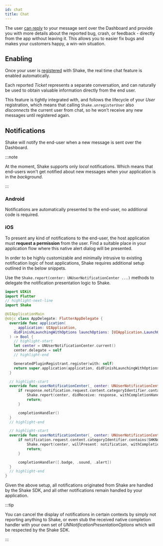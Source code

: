 ```yaml
---
id: chat
title: Chat
---
```

The user [can reply](flutter/screens/chat-screen.md) to your message sent over the Dashboard and provide you with more details 
about the reported bug, crash, or feedback - directly from the app without leaving it.
This allows you to easier fix bugs and makes your customers happy, a win-win situation. 

## Enabling

Once your user is [registered](flutter/users/user-registration.md) with Shake, the real time chat feature is enabled automatically.

Each reported _Ticket_ represents a separate conversation, and can naturally be used to obtain valuable information directly from the end user. 

This feature is tightly integrated with, and follows the lifecycle of your _User_ registration, 
which means that calling `Shake.unregisterUser` also _disconnects_ the current user from chat, 
so he won't receive any new messages until registered again.

## Notifications

Shake will notify the end-user when a new message is sent over the Dashboard.

:::note

At the moment, Shake supports only _local_ notifications. Which means that end-users won't get notified about new messages when your application is in the _background_.

:::

### Android

Notifications are automatically presented to the end-user, no additional code is required.

### iOS

To present any kind of notifications to the end-user, the host application must __request a permission__ from the user.
Find a suitable place in your application flow where this native alert dialog will be presented.

In order to be highly customizable and minimally intrusive to existing notification logic of host applications, Shake requires additional setup outlined in the below snippets.

Use the `Shake.report(center: UNUserNotificationCenter ...)` methods to delegate the notification presentation logic to Shake.

```swift title="AppDelegate.swift"
import UIKit
import Flutter
// highlight-next-line
import Shake

@UIApplicationMain
@objc class AppDelegate: FlutterAppDelegate {
  override func application(
    _ application: UIApplication,
    didFinishLaunchingWithOptions launchOptions: [UIApplication.LaunchOptionsKey: Any]?
  ) -> Bool {
    // highlight-start
    let center = UNUserNotificationCenter.current()
    center.delegate = self
    // highlight-end

    GeneratedPluginRegistrant.register(with: self)
    return super.application(application, didFinishLaunchingWithOptions: launchOptions)
  }

  // highlight-start
  override func userNotificationCenter(_ center: UNUserNotificationCenter, didReceive response: UNNotificationResponse, withCompletionHandler completionHandler: @escaping () -> Void) {
      if response.notification.request.content.categoryIdentifier.contains(SHKNotificationCategoryIdentifierDomain) {
          Shake.report(center, didReceive: response, withCompletionHandler: completionHandler)
          return;
      }

      completionHandler()
  }
  // highlight-end

  // highlight-start
  override func userNotificationCenter(_ center: UNUserNotificationCenter, willPresent notification: UNNotification, withCompletionHandler completionHandler: @escaping (UNNotificationPresentationOptions) -> Void) {
      if notification.request.content.categoryIdentifier.contains(SHKNotificationCategoryIdentifierDomain) {
          Shake.report(center, willPresent: notification, withCompletionHandler: completionHandler)
          return;
      }

      completionHandler([.badge, .sound, .alert])
  }
  // highlight-end
}

```

Given the above setup, all notifications originated from Shake are handled by the Shake SDK, and all other notifications remain handled by your application.


:::tip

You can cancel the display of notifications in certain contexts by simply not reporting anything to Shake, or even stub the received native completion handler with your own 
set of _UNNotificationPresentationOptions_ which will be respected by the Shake SDK.

:::

